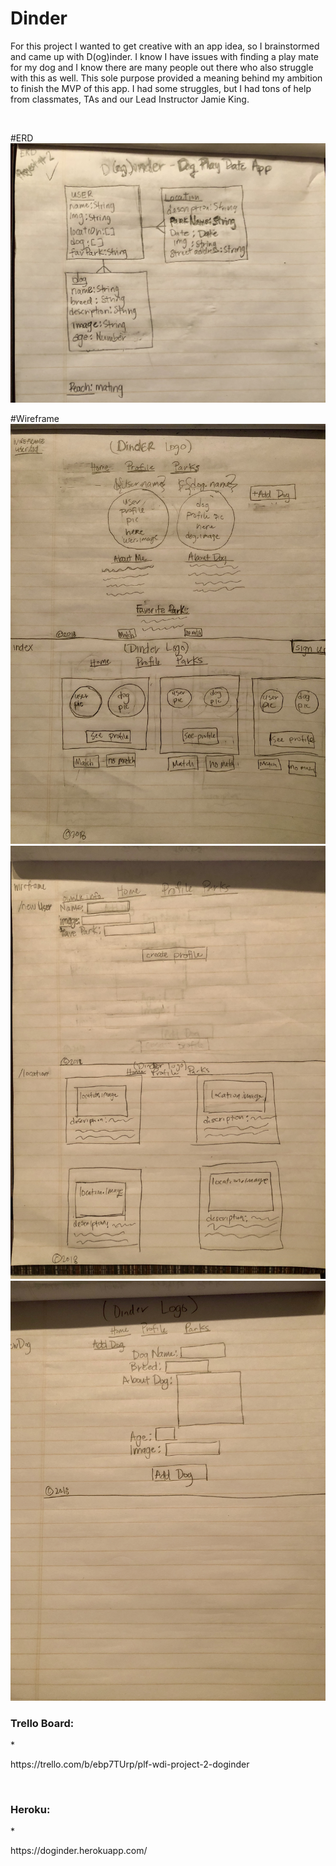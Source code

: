 # Dinder

<p>For this project I wanted to get creative with an app idea, so I brainstormed and came up with D(og)inder. I know I have issues with finding a play mate for my dog and I know there are many people out there who also struggle with this as well. This sole purpose provided a meaning behind my ambition to finish the MVP of this app. I had some struggles, but I had tons of help from classmates, TAs and our Lead Instructor Jamie King.   </p>
<br>

#ERD
![image](/public/images/IMG_0262.jpg)
<br>

#Wireframe
![image](/public/images/IMG_0269.jpg)
![image](/public/images/IMG_0270.jpg)
![image](/public/images/IMG_0271.jpg)





<h3>Trello Board:</h3>
* <p>https://trello.com/b/ebp7TUrp/plf-wdi-project-2-doginder</p>
<br>
<h3>Heroku:</h3>
* <p> https://doginder.herokuapp.com/</p>
